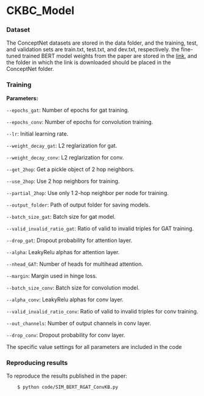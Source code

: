 # CKBC_Model

### Dataset
The ConceptNet datasets are stored in the data folder, and the training, test, and validation sets are train.txt, test.txt, and dev.txt, respectively. the fine-tuned trained BERT model weights from the paper are stored in the [link](https://1drv.ms/u/s!Ak_d2MD968tEhl98h6gnEjeoGG2v?e=2WIcso), and the folder in which the link is downloaded should be placed in the ConceptNet folder.

### Training

**Parameters:**

`--epochs_gat`: Number of epochs for gat training.

`--epochs_conv`: Number of epochs for convolution training.

`--lr`: Initial learning rate.

`--weight_decay_gat`: L2 reglarization for gat.

`--weight_decay_conv`: L2 reglarization for conv.

`--get_2hop`: Get a pickle object of 2 hop neighbors.

`--use_2hop`: Use 2 hop neighbors for training.  

`--partial_2hop`: Use only 1 2-hop neighbor per node for training.

`--output_folder`: Path of output folder for saving models.

`--batch_size_gat`: Batch size for gat model.

`--valid_invalid_ratio_gat`: Ratio of valid to invalid triples for GAT training.

`--drop_gat`: Dropout probability for attention layer.

`--alpha`: LeakyRelu alphas for attention layer.

`--nhead_GAT`: Number of heads for multihead attention.

`--margin`: Margin used in hinge loss.

`--batch_size_conv`: Batch size for convolution model.

`--alpha_conv`: LeakyRelu alphas for conv layer.

`--valid_invalid_ratio_conv`: Ratio of valid to invalid triples for conv training.

`--out_channels`: Number of output channels in conv layer.

`--drop_conv`: Dropout probability for conv layer.

The specific value settings for all parameters are included in the code

### Reproducing results

To reproduce the results published in the paper:      

        $ python code/SIM_BERT_RGAT_ConvKB.py
        
